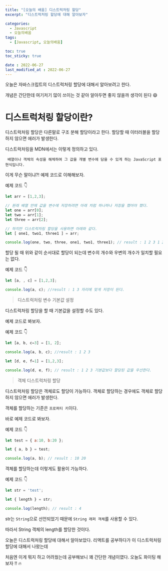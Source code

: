 ```yaml
---
title: "[오늘의 배움] 디스트럭처링 할당"
excerpt: "디스트럭처링 할당에 대해 알아보자"

categories:
  - Javascript
  - 오늘의배움
tags:
  - [Javascript, 오늘의배움]

toc: true
toc_sticky: true

date : 2022-06-27
last_modified_at : 2022-06-27
---
```


오늘은 자바스크립트의 디스트럭처링 할당에 대해서 알아보려고 한다.

개념은 간단한데 여기저기 많이 쓰이는 것 같아 알아두면 좋지 않을까 생각이 된다 😄

# 디스트럭처링 할당이란?

디스트럭처링 할당은 다른말로 구조 분해 할당이라고 한다. 할당할 때 이터러블을 할당하지 않으면 에러가 발생한다.

디스트럭처링을 MDN에서는 이렇게 정의하고 있다.

` 배열이나 객체의 속성을 해체하여 그 값을 개별 변수에 담을 수 있게 하는 JavaScript 표현식입니다.`

이게 무슨 말이냐?! 예제 코드로 이해해보자.

예제 코드 👇

```javascript
let arr = [1,2,3];

// 원래 배열 안에 값을 변수에 저장하려면 아래 처럼 하나하나 저장을 했어야 했다.
let one = arr[0];
let two = arr[1];
let three = arr[2]; 

// 하지만 디스트럭처링 할당을 사용하면 아래와 같다.
let [ one1, two1, three1 ] = arr;

console.log(one, two, three, one1, two1, three1); // result : 1 2 3 1 2 3
```

할당 될 때 위와 같이 순서대로 할당이 되는데 변수의 개수와 우변의 개수가 일치할 필요는 없다.

예제 코드 👇

```javascript
let [a, , c] = [1,2,3];

console.log(a, c); //result : 1 3 자리에 맞게 저장이 된다.
```

> 디스트럭처링 변수 기본값 설정

디스트럭처링 할당을 할 때 기본값을 설정할 수도 있다.

예제 코드로 봐보자.

예제 코드 👇

```javascript
let [a, b, c=3] = [1, 2];

console.log(a, b, c); //result : 1 2 3

let [d, e, f=1] = [1,2,3]; 

console.log(d, e, f); // result : 1 2 3 기본값보다 할당된 값을 우선한다.
```

> 객체 디스트럭처링 할당

디스트럭처링 할당은 객체로도 할당이 가능하다. 객체로 할당하는 경우에도 객체로 할당하지 않으면 에러가 발생한다.

객체를 할당하는 기준은 `프로퍼티 키`이다.

바로 예제 코드로 봐보자.

예제 코드 👇

```javascript
let test = { a:10, b:20 };

let { a, b } = test;

console.log(a, b); // result : 10 20
```

객체를 할당하는데 이렇게도 활용이 가능하다.

예제 코드 👇

```javascript
let str = 'test';

let { length } = str;

console.log(length); // result : 4
```

str는 `String`으로 선언되었기 때문에 `String 래퍼 객체`를 사용할 수 있다.

따라서 String 객체의 length를 할당한 것이다.

오늘은 디스트럭처링 할당에 대해서 알아보았다. 리액트를 공부하다가 이 디스트럭처링 할당에 대해서 나왔는데

처음엔 이게 뭐지 하고 어려웠는데 공부해보니 꽤 간단한 개념이였다. 오늘도 화이팅 해보자 !! 🔥

